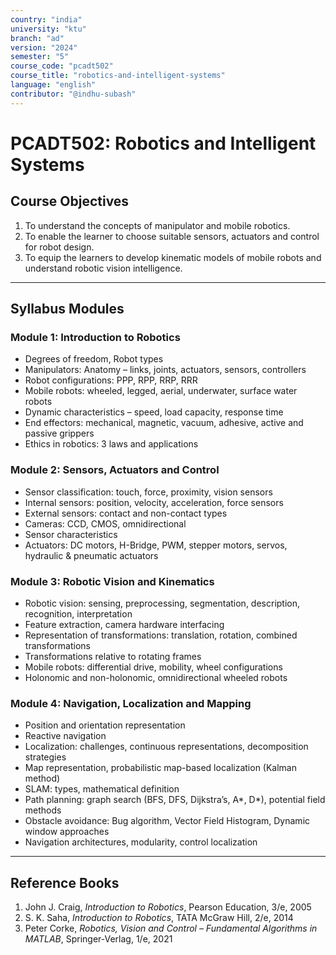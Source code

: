 ```yaml
---
country: "india"
university: "ktu"
branch: "ad"
version: "2024"
semester: "5"
course_code: "pcadt502"
course_title: "robotics-and-intelligent-systems"
language: "english"
contributor: "@indhu-subash"
---
```


# PCADT502: Robotics and Intelligent Systems

## Course Objectives

1. To understand the concepts of manipulator and mobile robotics.  
2. To enable the learner to choose suitable sensors, actuators and control for robot design.  
3. To equip the learners to develop kinematic models of mobile robots and understand robotic vision intelligence.  

---

## Syllabus Modules

### Module 1: Introduction to Robotics
- Degrees of freedom, Robot types  
- Manipulators: Anatomy – links, joints, actuators, sensors, controllers  
- Robot configurations: PPP, RPP, RRP, RRR  
- Mobile robots: wheeled, legged, aerial, underwater, surface water robots  
- Dynamic characteristics – speed, load capacity, response time  
- End effectors: mechanical, magnetic, vacuum, adhesive, active and passive grippers  
- Ethics in robotics: 3 laws and applications  

### Module 2: Sensors, Actuators and Control
- Sensor classification: touch, force, proximity, vision sensors  
- Internal sensors: position, velocity, acceleration, force sensors  
- External sensors: contact and non-contact types  
- Cameras: CCD, CMOS, omnidirectional  
- Sensor characteristics  
- Actuators: DC motors, H-Bridge, PWM, stepper motors, servos, hydraulic & pneumatic actuators  

### Module 3: Robotic Vision and Kinematics
- Robotic vision: sensing, preprocessing, segmentation, description, recognition, interpretation  
- Feature extraction, camera hardware interfacing  
- Representation of transformations: translation, rotation, combined transformations  
- Transformations relative to rotating frames  
- Mobile robots: differential drive, mobility, wheel configurations  
- Holonomic and non-holonomic, omnidirectional wheeled robots  

### Module 4: Navigation, Localization and Mapping
- Position and orientation representation  
- Reactive navigation  
- Localization: challenges, continuous representations, decomposition strategies  
- Map representation, probabilistic map-based localization (Kalman method)  
- SLAM: types, mathematical definition  
- Path planning: graph search (BFS, DFS, Dijkstra’s, A*, D*), potential field methods  
- Obstacle avoidance: Bug algorithm, Vector Field Histogram, Dynamic window approaches  
- Navigation architectures, modularity, control localization  

---

## Reference Books

1. John J. Craig, *Introduction to Robotics*, Pearson Education, 3/e, 2005  
2. S. K. Saha, *Introduction to Robotics*, TATA McGraw Hill, 2/e, 2014  
3. Peter Corke, *Robotics, Vision and Control – Fundamental Algorithms in MATLAB*, Springer-Verlag, 1/e, 2021  
